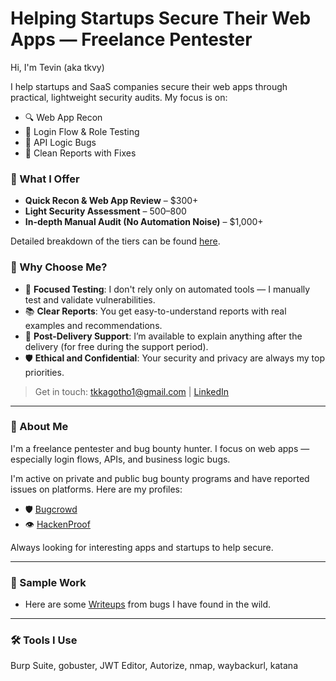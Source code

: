 # Helping Startups Secure Their Web Apps — Freelance Pentester

Hi, I'm Tevin (aka tkvy)

I help startups and SaaS companies secure their web apps through practical, lightweight security audits. My focus is on:

- 🔍 Web App Recon
- 🔐 Login Flow & Role Testing
- 📡 API Logic Bugs
- 📝 Clean Reports with Fixes

### 🚀 What I Offer
- **Quick Recon & Web App Review** – $300+
- **Light Security Assessment** – $500–$800
- **In-depth Manual Audit (No Automation Noise)** – $1,000+

Detailed breakdown of the tiers can be found [here](https://github.com/tkvyy/tkvyy/blob/main/service-tiers.md).

### 🌟 Why Choose Me?

- 🎯 **Focused Testing**: I don't rely only on automated tools — I manually test and validate vulnerabilities.
- 📚 **Clear Reports**: You get easy-to-understand reports with real examples and recommendations.
- 🤝 **Post-Delivery Support**: I’m available to explain anything after the delivery (for free during the support period).
- 🛡️ **Ethical and Confidential**: Your security and privacy are always my top priorities.



> Get in touch: tkkagotho1@gmail.com | [LinkedIn](https://www.linkedin.com/in/tevinkagotho/)

---

### 👤 About Me

I'm a freelance pentester and bug bounty hunter. I focus on web apps — especially login flows, APIs, and business logic bugs.

I'm active on private and public bug bounty programs and have reported issues on platforms. Here are my profiles:

- 🛡️ [Bugcrowd](https://bugcrowd.com/tkvy)
- 👁️ [HackenProof](https://hackenproof.com/hackers/tkvy)

Always looking for interesting apps and startups to help secure.

---

### 🧪 Sample Work
- Here are some [Writeups](https://github.com/tkvyy/Bug-Reports) from bugs I have found in the wild.

---

### 🛠️ Tools I Use
Burp Suite, gobuster, JWT Editor, Autorize, nmap, waybackurl, katana

